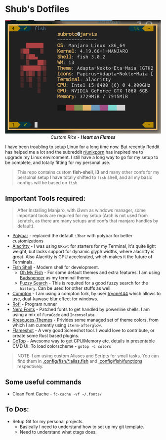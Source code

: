 # Shub's Dotfiles

<p align="center">
	<img src="./images/neofetch.png" />
	<br />
	<i>Custom Rice - <b>Heart on Flames</b></i>
</p>

I have been troubling to setup Linux for a long time now. But recently Reddit has helped me a lot
and the subreddit [r/unixporn](https://www.reddit.com/r/unixporn/) has inspired me to upgrade my
Linux environment. I still have a long way to go for my setup to be complete, and totally fitting for
my personal use.



> This repo contains custom **fish-shell**, **i3** and many other confs for my persolnal setup
> I have totally shifted to `fish` shell, and all my basic configs will be based on `fish`.

## Important Tools required:

> After Installing Manjaro, with i3wm as windows manager, some important tools
> are required for my setup (Arch is not used from scratch, as there are many setups and confs
> that manjaro handles by default).

* [Polybar](https://github.com/polybar/polybar) - replaced the default `i3bar` with polybar for better customizations
* [Alacritty](https://github.com/jwilm/alacritty) - I was using `URxvt` for starters for my
	Terminal, it's quite light weight, but lacks support for dynamic glyph widths, where alacritty is great. Also Alacritty is GPU accelerated, which makes it the future of Terminals.
* [Fish Shell](https://github.com/fish-shell/fish-shell) - Modern shell for development.
	- [Oh My Fish](https://github.com/oh-my-fish/oh-my-fish) - For some default themes and extra
		features. I am using [Budspencer](https://github.com/oh-my-fish/theme-budspencer) as
		my terminal theme.
	- [Fuzzy Search](https://github.com/junegunn/fzf) - This is required for a good fuzzy search
		for the `history`. Can be used for other stuffs as well.
* [Compton](https://github.com/tryone144/compton) - I am using a compton fork, by user
	[tryone144](https://github.com/tryone144)	which allows to use, dual-kawase blur effect for windows.
* [Rofi](https://github.com/davatorium/rofi) - Program runner
* [Nerd Fonts](https://github.com/ryanoasis/nerd-fonts) - Patched fonts to get handled by
	powerline shells. I am using a mix of `FuraCode` and `Inconsolata`.
* [Xresouces-Themes](https://github.com/logico-dev/Xresources-themes) - Privides some managed
	set of theme colors, from which I am currently using `iterm-afterglow`.
* [Flameshot](https://github.com/lupoDharkael/flameshot) - A very good Screeshot tool. I
	would love to contribute, or create some Rust based plugins.
* [GoTop](https://github.com/cjbassi/gotop) - Awesome way to get CPU/Memory etc. details in presentable
	CMD UI. To load colorscheme - `gotop -c colors`

> NOTE: I am using custom Aliases and Scripts for small tasks. You can find them in
> [.config/fish/*.alias.fish](./.config/fish) and
> [.config/fish/functions](./.config/fish/functions) respectively.

## Some useful commands

* Clean Font Cache - `fc-cache -vf ~/.fonts/`

## To Dos:

* Setup Git for my personal projects.
	- Basically I need to understand how to set up my git template.
	- Need to understand what ctags does.






